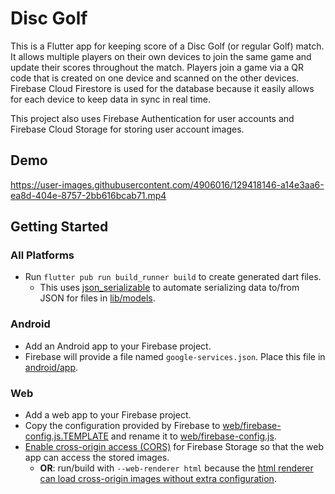 # Disc Golf

This is a Flutter app for keeping score of a Disc Golf (or regular Golf) match. It allows multiple players on their own devices to join the same game and update their scores throughout the match. Players join a game via a QR code that is created on one device and scanned on the other devices. Firebase Cloud Firestore is used for the database because it easily allows for each device to keep data in sync in real time.

This project also uses Firebase Authentication for user accounts and Firebase Cloud Storage for storing user account images.

## Demo

https://user-images.githubusercontent.com/4906016/129418146-a14e3aa6-ea8d-404e-8757-2bb616bcab71.mp4

## Getting Started

### All Platforms

- Run `flutter pub run build_runner build` to create generated dart files.
  - This uses [json_serializable](https://pub.dev/packages/json_serializable) to automate serializing data to/from JSON for files in [lib/models](lib/models).

### Android
- Add an Android app to your Firebase project.
- Firebase will provide a file named `google-services.json`. Place this file in [android/app](android/app).

### Web
- Add a web app to your Firebase project.
- Copy the configuration provided by Firebase to [web/firebase-config.js.TEMPLATE](web/firebase-config.js.TEMPLATE) and rename it to [web/firebase-config.js](web/firebase-config.js).
- [Enable cross-origin access (CORS)](https://firebase.google.com/docs/storage/web/download-files#cors_configuration) for Firebase Storage so that the web app can access the stored images.
  - **OR**: run/build with `--web-renderer html` because the [html renderer can load cross-origin images without extra configuration](https://flutter.dev/docs/development/platform-integration/web-images#cross-origin-images).
